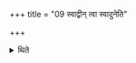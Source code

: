 +++
title = "09 स्वाद्वीन् त्वा स्वादुनेति"

+++

<details><summary>थिते</summary>

स्वाद्वीं त्वा स्वादुनेति शष्पैः सुरां संसृजति ९
</details>
